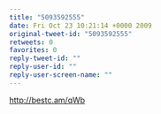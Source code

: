 ```yaml
---
title: "5093592555"
date: Fri Oct 23 10:21:14 +0000 2009
original-tweet-id: "5093592555"
retweets: 0
favorites: 0
reply-tweet-id: ""
reply-user-id: ""
reply-user-screen-name: ""
---
```

http://bestc.am/qWb
